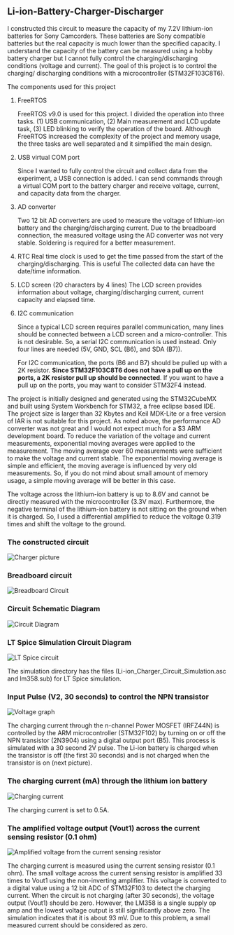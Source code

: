## Li-ion-Battery-Charger-Discharger

I constructed this circuit to measure the capacity of my 7.2V lithium-ion batteries for Sony Camcorders. These batteries are Sony compatible batteries but the real capacity is much lower than the specified capacity. I understand the capacity of the battery can be measured using a hobby battery charger but I cannot fully control the charging/discharging conditions (voltage and current). The goal of this project is to control the charging/ discharging conditions with a microcontroller (STM32F103C8T6).

The components used for this project


1. FreeRTOS

   FreeRTOS v9.0 is used for this project. I divided the operation into three tasks. (1) USB communication, (2) Main measurement and LCD update task, (3) LED blinking to verify the operation of the board. Although FreeRTOS increased the complexity of the project and memory usage, the three tasks are well separated and it simplified the main design.

   

2. USB virtual COM port

   Since I wanted to fully control the circuit and collect data from the experiment, a USB connection is added. I can send commands through a virtual COM port to the battery charger and receive voltage, current, and capacity data from the charger. 

   

3. AD converter

   Two 12 bit AD converters are used to measure the voltage of lithium-ion battery and the charging/discharging current. Due to the breadboard connection, the measured voltage using the AD converter was not very stable. Soldering is required for a better measurement. 

   

4. RTC 
   Real time clock is used to get the time passed from the start of the charging/discharging. This is useful The collected data can have the date/time information. 

   

5. LCD screen (20 characters by 4 lines)
   The LCD screen provides information about voltage, charging/discharging current, current capacity and elapsed time.

   

6. I2C communication

   Since a typical LCD screen requires parallel communication, many lines should be connected between a LCD screen and a micro-controller. This is not desirable. So, a serial I2C communication is used instead. Only four lines are needed (5V, GND, SCL (B6), and SDA (B7)). 

   For I2C communication, the ports (B6 and B7) should be pulled up with a 2K resistor. **Since STM32F103C8T6 does not have a pull up on the ports, a 2K resistor pull up should be connected**. If you want to have a pull up on the ports, you may want to consider STM32F4 instead.

   

The project is initially designed and generated using the STM32CubeMX and built using System Workbench for STM32, a free eclipse based IDE. The project size is larger than 32 Kbytes and Keil MDK-Lite or a free version of IAR is not suitable for this project. As noted above, the performance AD converter was not great and I would not expect much for a $3 ARM development board. To reduce the variation of the voltage and current measurements, exponential moving averages were applied to the measurement. The moving average over 60 measurements were sufficient to make the voltage and current stable.  The exponential moving average is simple and efficient, the moving average is influenced by very old measurements. So, if you do not mind about small amount of memory usage,  a simple moving average will be better in this case.  

The voltage across the lithium-ion battery is up to 8.6V and cannot be directly measured with the microcontroller (3.3V max). Furthermore, the negative terminal of the lithium-ion battery is not sitting on the ground when it is charged. So, I used a differential amplified to reduce the voltage 0.319 times and shift the voltage to the ground.



### The constructed circuit

![Charger picture](images/Charger_Setup.jpg)





### Breadboard circuit

![Breadboard Circuit](images/STM32F103C8T6_lithium_ion_battery_charger3_bb.png)



### Circuit Schematic Diagram

![Circuit Diagram](images/STM32F103C8T6_lithium_ion_battery_charger3_schem.png)

### LT Spice Simulation Circuit Diagram
![LT Spice circuit](images/LT_Spice_Circuit.png)

The simulation directory has the files (Li-ion_Charger_Circuit_Simulation.asc and lm358.sub) for LT Spice simulation.



### Input Pulse (V2, 30 seconds) to control the NPN transistor

![Voltage graph](images/V2_Voltage.png)

The charging current through the n-channel Power MOSFET (IRFZ44N) is controlled by the ARM microcontroller (STM32F102) by turning on or off the NPN transistor (2N3904) using a digital output port (B5). This process is simulated with a 30 second 2V pulse. The Li-ion battery is charged when the transistor is off (the first 30 seconds) and is not charged when the transistor is on (next picture).

### The charging current (mA) through the lithium ion battery 

![Charging current](images/Charging_Current_through_the_battery.png)

The charging current is set to 0.5A.



### The amplified voltage output (Vout1) across the current sensing resistor (0.1 ohm)

![Amplified voltage from the current sensing resistor](images/Vout1_Voltage.png)

The charging current is measured using the current sensing resistor (0.1 ohm). The small voltage across the current sensing resistor is amplified 33 times to Vout1 using the non-inverting amplifier. This voltage is converted to a digital value using a 12 bit ADC of STM32F103 to detect the charging current. When the circuit is not charging (after 30 seconds), the voltage output (Vout1) should be zero. However, the LM358 is a single supply op amp and the lowest voltage output is still significantly above zero. The simulation indicates that it is about 93 mV. Due to this problem, a small measured current should be considered as zero. 



